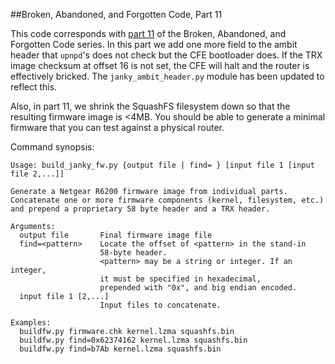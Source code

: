 ##Broken, Abandoned, and Forgotten Code, Part 11

This code corresponds with [part 11](http://shadow-file.blogspot.com/2015/07/abandoned-part-11.html) of the Broken, Abandoned, and Forgotten Code series. In this part we add one more field to the ambit header that ``upnpd``'s does not check but the CFE bootloader does. If the TRX image checksum at offset 16 is not set, the CFE will halt and the router is effectively bricked. The ``janky_ambit_header.py`` module has been updated to reflect this.

Also, in part 11, we shrink the SquashFS filesystem down so that the resulting firmware image is <4MB. You should be able to generate a minimal firmware that you can test against a physical router.

Command synopsis:

    Usage: build_janky_fw.py {output file | find= } [input file 1 [input file 2,...]]

    Generate a Netgear R6200 firmware image from individual parts.
    Concatenate one or more firmware components (kernel, filesystem, etc.)
    and prepend a proprietary 58 byte header and a TRX header.

    Arguments:
      output file   	Final firmware image file
      find=<pattern>	Locate the offset of <pattern> in the stand-in
                    	58-byte header.
                    	<pattern> may be a string or integer. If an integer,
                    	it must be specified in hexadecimal,
                    	prepended with "0x", and big endian encoded.
      input file 1 [2,...]
                    	Input files to concatenate.

    Examples:
      buildfw.py firmware.chk kernel.lzma squashfs.bin
      buildfw.py find=0x62374162 kernel.lzma squashfs.bin
      buildfw.py find=b7Ab kernel.lzma squashfs.bin

